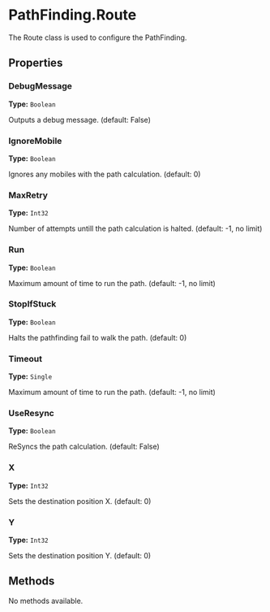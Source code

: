 # PathFinding.Route

The Route class is used to configure the PathFinding.

## Properties

### DebugMessage

**Type:** `Boolean`

Outputs a debug message. (default: False)

### IgnoreMobile

**Type:** `Boolean`

Ignores any mobiles with the path calculation. (default: 0)

### MaxRetry

**Type:** `Int32`

Number of attempts untill the path calculation is halted. (default: -1, no limit)

### Run

**Type:** `Boolean`

Maximum amount of time to run the path. (default: -1, no limit)

### StopIfStuck

**Type:** `Boolean`

Halts the pathfinding fail to walk the path. (default: 0)

### Timeout

**Type:** `Single`

Maximum amount of time to run the path. (default: -1, no limit)

### UseResync

**Type:** `Boolean`

ReSyncs the path calculation. (default: False)

### X

**Type:** `Int32`

Sets the destination position X. (default: 0)

### Y

**Type:** `Int32`

Sets the destination position Y. (default: 0)

## Methods

No methods available.

